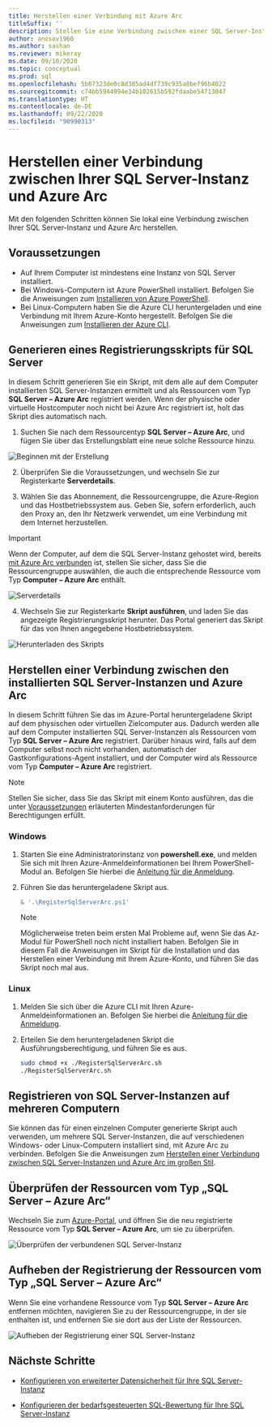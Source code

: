 ```yaml
---
title: Herstellen einer Verbindung mit Azure Arc
titleSuffix: ''
description: Stellen Sie eine Verbindung zwischen einer SQL Server-Instanz und Azure Arc her.
author: anosov1960
ms.author: sashan
ms.reviewer: mikeray
ms.date: 09/10/2020
ms.topic: conceptual
ms.prod: sql
ms.openlocfilehash: 5b07323de0c8d385ad4df739c935a8bef96b4022
ms.sourcegitcommit: c74bb5944994e34b102615b592fdaabe54713047
ms.translationtype: HT
ms.contentlocale: de-DE
ms.lasthandoff: 09/22/2020
ms.locfileid: "90990313"
---
```

# <a name="connect-your-sql-server-to-azure-arc"></a>Herstellen einer Verbindung zwischen Ihrer SQL Server-Instanz und Azure Arc

Mit den folgenden Schritten können Sie lokal eine Verbindung zwischen Ihrer SQL Server-Instanz und Azure Arc herstellen.

## <a name="prerequisites"></a>Voraussetzungen

* Auf Ihrem Computer ist mindestens eine Instanz von SQL Server installiert.
* Bei Windows-Computern ist Azure PowerShell installiert. Befolgen Sie die Anweisungen zum [Installieren von Azure PowerShell](https://docs.microsoft.com/powershell/azure/install-az-ps).
* Bei Linux-Computern haben Sie die Azure CLI heruntergeladen und eine Verbindung mit Ihrem Azure-Konto hergestellt. Befolgen Sie die Anweisungen zum [Installieren der Azure CLI](/cli/azure/install-azure-cli-apt).


## <a name="generate-a-registration-script-for-sql-server"></a>Generieren eines Registrierungsskripts für SQL Server

In diesem Schritt generieren Sie ein Skript, mit dem alle auf dem Computer installierten SQL Server-Instanzen ermittelt und als Ressourcen vom Typ __SQL Server – Azure Arc__ registriert werden. Wenn der physische oder virtuelle Hostcomputer noch nicht bei Azure Arc registriert ist, holt das Skript dies automatisch nach.

1. Suchen Sie nach dem Ressourcentyp __SQL Server – Azure Arc__, und fügen Sie über das Erstellungsblatt eine neue solche Ressource hinzu.

![Beginnen mit der Erstellung](media/join/start-creation-of-sql-server-azure-arc-resource.png)
    
2. Überprüfen Sie die Voraussetzungen, und wechseln Sie zur Registerkarte **Serverdetails**.  

3. Wählen Sie das Abonnement, die Ressourcengruppe, die Azure-Region und das Hostbetriebssystem aus. Geben Sie, sofern erforderlich, auch den Proxy an, den Ihr Netzwerk verwendet, um eine Verbindung mit dem Internet herzustellen.

> [!IMPORTANT]
> Wenn der Computer, auf dem die SQL Server-Instanz gehostet wird, bereits [mit Azure Arc verbunden](https://docs.microsoft.com/azure/azure-arc/servers/onboard-portal) ist, stellen Sie sicher, dass Sie die Ressourcengruppe auswählen, die auch die entsprechende Ressource vom Typ __Computer – Azure Arc__ enthält.

![Serverdetails](media/join/server-details-sql-server-azure-arc.png)

4. Wechseln Sie zur Registerkarte **Skript ausführen**, und laden Sie das angezeigte Registrierungsskript herunter. Das Portal generiert das Skript für das von Ihnen angegebene Hostbetriebssystem.

![Herunterladen des Skripts](media/join/download-script-sql-server-azure-arc.png)

## <a name="connect-the-installed-sql-server-instances-to-azure-arc"></a>Herstellen einer Verbindung zwischen den installierten SQL Server-Instanzen und Azure Arc

In diesem Schritt führen Sie das im Azure-Portal heruntergeladene Skript auf dem physischen oder virtuellen Zielcomputer aus. Dadurch werden alle auf dem Computer installierten SQL Server-Instanzen als Ressourcen vom Typ __SQL Server – Azure Arc__ registriert. Darüber hinaus wird, falls auf dem Computer selbst noch nicht vorhanden, automatisch der Gastkonfigurations-Agent installiert, und der Computer wird als Ressource vom Typ __Computer – Azure Arc__ registriert.

> [!NOTE]
> Stellen Sie sicher, dass Sie das Skript mit einem Konto ausführen, das die unter [Voraussetzungen](overview.md#prerequisites) erläuterten Mindestanforderungen für Berechtigungen erfüllt.

### <a name="windows"></a>Windows

1. Starten Sie eine Administratorinstanz von __powershell.exe__, und melden Sie sich mit Ihren Azure-Anmeldeinformationen bei Ihrem PowerShell-Modul an. Befolgen Sie hierbei die [Anleitung für die Anmeldung](https://docs.microsoft.com/powershell/azure/install-az-ps#sign-in).

2. Führen Sie das heruntergeladene Skript aus.

   ```powershell
   & '.\RegisterSqlServerArc.ps1'
   ```

   > [!NOTE]
   > Möglicherweise treten beim ersten Mal Probleme auf, wenn Sie das Az-Modul für PowerShell noch nicht installiert haben. Befolgen Sie in diesem Fall die Anweisungen im Skript für die Installation und das Herstellen einer Verbindung mit Ihrem Azure-Konto, und führen Sie das Skript noch mal aus.

### <a name="linux"></a>Linux

1. Melden Sie sich über die Azure CLI mit Ihren Azure-Anmeldeinformationen an. Befolgen Sie hierbei die [Anleitung für die Anmeldung](https://docs.microsoft.com/cli/azure/authenticate-azure-cli).

2. Erteilen Sie dem heruntergeladenen Skript die Ausführungsberechtigung, und führen Sie es aus.

   ```bash
   sudo chmod +x ./RegisterSqlServerArc.sh
   ./RegisterSqlServerArc.sh
   ```

## <a name="register-sql-server-instances-on-multiple-machines"></a>Registrieren von SQL Server-Instanzen auf mehreren Computern

Sie können das für einen einzelnen Computer generierte Skript auch verwenden, um mehrere SQL Server-Instanzen, die auf verschiedenen Windows- oder Linux-Computern installiert sind, mit Azure Arc zu verbinden. Befolgen Sie die Anweisungen zum [Herstellen einer Verbindung zwischen SQL Server-Instanzen und Azure Arc im großen Stil](connect-at-scale.md).

## <a name="validate-the-sql-server---azure-arc-resources"></a>Überprüfen der Ressourcen vom Typ „SQL Server – Azure Arc“

Wechseln Sie zum [Azure-Portal](https://ms.portal.azure.com/#home), und öffnen Sie die neu registrierte Ressource vom Typ __SQL Server – Azure Arc__, um sie zu überprüfen.

![Überprüfen der verbundenen SQL Server-Instanz ](media/join/validate-sql-server-azure-arc.png)

## <a name="un-register-the-sql-server---azure-arc-resources"></a>Aufheben der Registrierung der Ressourcen vom Typ „SQL Server – Azure Arc“

Wenn Sie eine vorhandene Ressource vom Typ __SQL Server – Azure Arc__ entfernen möchten, navigieren Sie zu der Ressourcengruppe, in der sie enthalten ist, und entfernen Sie sie dort aus der Liste der Ressourcen.

![Aufheben der Registrierung einer SQL Server-Instanz](media/join/delete-sql-server-azure-arc.png)

## <a name="next-steps"></a>Nächste Schritte

* [Konfigurieren von erweiterter Datensicherheit für Ihre SQL Server-Instanz](configure-advanced-data-security.md)

* [Konfigurieren der bedarfsgesteuerten SQL-Bewertung für Ihre SQL Server-Instanz](assess.md)
